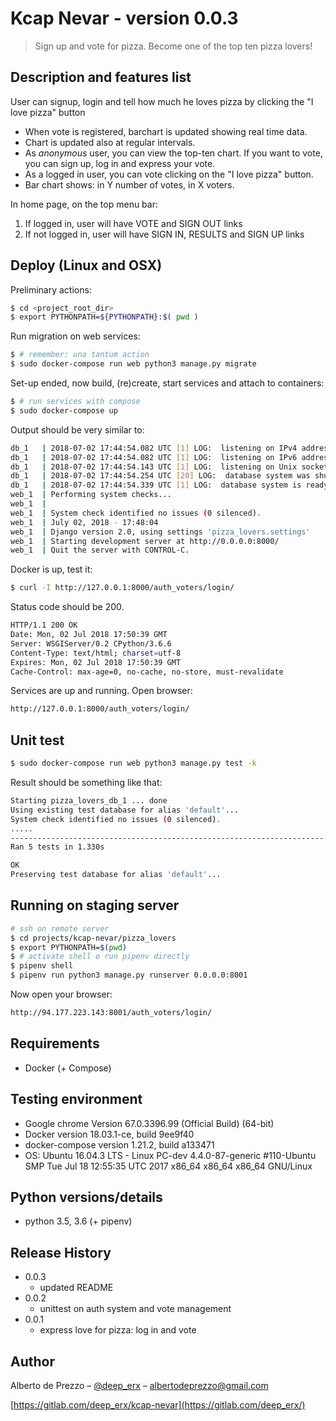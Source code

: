 # Kcap Nevar - version 0.0.3

> Sign up and vote for pizza. Become one of the top ten pizza lovers!

## Description and features list
User can signup, login and tell how much he loves pizza by clicking the "I love pizza" button

* When vote is registered, barchart is updated showing real time data. 
* Chart is updated also at regular intervals. 
* As _anonymous_ user, you can view the top-ten chart. If you want to vote, you can sign up, log in and express your vote.
* As a logged in user, you can vote clicking on the "I love pizza" button.
* Bar chart shows: in Y number of votes, in X voters.

In home page, on the top menu bar:
1. If logged in, user will have VOTE and SIGN OUT links 
2. If not logged in, user will have SIGN IN, RESULTS and SIGN UP links



## Deploy (Linux and OSX)
Preliminary actions:
```sh
$ cd <project_root_dir>
$ export PYTHONPATH=${PYTHONPATH}:$( pwd )
```

Run migration on web services:  
```sh
$ # remember: una tantum action 
$ sudo docker-compose run web python3 manage.py migrate
```

Set-up ended, now build, (re)create, start services and attach to containers:
```sh
$ # run services with compose
$ sudo docker-compose up
```

Output should be very similar to:
```sh
db_1   | 2018-07-02 17:44:54.082 UTC [1] LOG:  listening on IPv4 address "0.0.0.0", port 5432
db_1   | 2018-07-02 17:44:54.082 UTC [1] LOG:  listening on IPv6 address "::", port 5432
db_1   | 2018-07-02 17:44:54.143 UTC [1] LOG:  listening on Unix socket "/var/run/postgresql/.s.PGSQL.5432"
db_1   | 2018-07-02 17:44:54.254 UTC [20] LOG:  database system was shut down at 2018-07-02 17:37:29 UTC
db_1   | 2018-07-02 17:44:54.339 UTC [1] LOG:  database system is ready to accept connections
web_1  | Performing system checks...
web_1  | 
web_1  | System check identified no issues (0 silenced).
web_1  | July 02, 2018 - 17:48:04
web_1  | Django version 2.0, using settings 'pizza_lovers.settings'
web_1  | Starting development server at http://0.0.0.0:8000/
web_1  | Quit the server with CONTROL-C.
```

Docker is up, test it:
```sh
$ curl -I http://127.0.0.1:8000/auth_voters/login/
```

Status code should be 200. 
```sh
HTTP/1.1 200 OK
Date: Mon, 02 Jul 2018 17:50:39 GMT
Server: WSGIServer/0.2 CPython/3.6.6
Content-Type: text/html; charset=utf-8
Expires: Mon, 02 Jul 2018 17:50:39 GMT
Cache-Control: max-age=0, no-cache, no-store, must-revalidate
```

Services are up and running. Open browser:
```sh
http://127.0.0.1:8000/auth_voters/login/
```

## Unit test
```sh
$ sudo docker-compose run web python3 manage.py test -k
```

Result should be something like that:
```sh
Starting pizza_lovers_db_1 ... done
Using existing test database for alias 'default'...
System check identified no issues (0 silenced).
.....
----------------------------------------------------------------------
Ran 5 tests in 1.330s

OK
Preserving test database for alias 'default'...
```

## Running on staging server

```sh
# ssh on remote server 
$ cd projects/kcap-nevar/pizza_lovers
$ export PYTHONPATH=$(pwd)
$ # activate shell o run pipenv directly
$ pipenv shell
$ pipenv run python3 manage.py runserver 0.0.0.0:8001
```
Now open your browser:

```sh
http://94.177.223.143:8001/auth_voters/login/
```




## Requirements 
* Docker (+ Compose)

##  Testing environment
* Google chrome Version 67.0.3396.99 (Official Build) (64-bit)
* Docker version 18.03.1-ce, build 9ee9f40
* docker-compose version 1.21.2, build a133471
* OS: Ubuntu 16.04.3 LTS - Linux PC-dev 4.4.0-87-generic #110-Ubuntu SMP Tue Jul 18 12:55:35 UTC 2017 x86_64 x86_64 x86_64 GNU/Linux


## Python versions/details
* python 3.5, 3.6 (+ pipenv)

## Release History
* 0.0.3
    * updated README
* 0.0.2
    * unittest on auth system and vote management
* 0.0.1
    * express love for pizza: log in and vote

## Author

Alberto de Prezzo – [@deep_erx](https://twitter.com/deep_erx) – albertodeprezzo@gmail.com

[https://gitlab.com/deep_erx/kcap-nevar](https://gitlab.com/deep_erx/)

